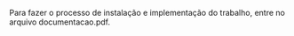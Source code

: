 Para fazer o processo de instalação e implementação do trabalho, entre no arquivo documentacao.pdf.
